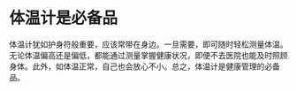 # 体温计是必备品

体温计犹如护身符般重要，应该常带在身边。一旦需要，即可随时轻松测量体温。无论体温偏高还是偏低，都能通过测量掌握健康状况，即便不去医院也能及时照顾身体。此外，如体温正常，自己也会放心不小。总之，体温计是健康管理的必备品。
